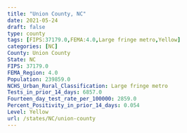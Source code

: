 ```yaml
---
title: "Union County, NC"
date: 2021-05-24
draft: false
type: county
tags: [FIPS:37179.0,FEMA:4.0,Large fringe metro,Yellow]
categories: [NC]
County: Union County
State: NC
FIPS: 37179.0
FEMA_Region: 4.0
Population: 239859.0
NCHS_Urban_Rural_Classification: Large fringe metro
Tests_in_prior_14_days: 6857.0
Fourteen_day_test_rate_per_100000: 2859.0
Percent_Positivity_in_prior_14_days: 0.054
Level: Yellow
url: /states/NC/union-county
---
```



